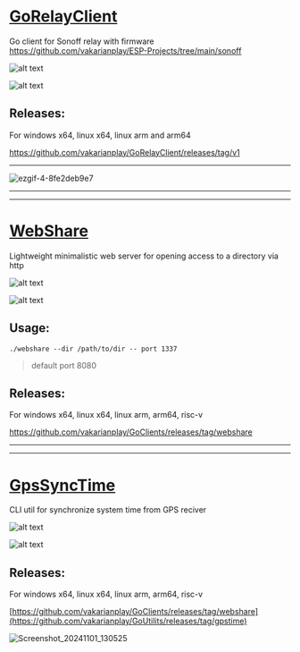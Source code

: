 # [GoRelayClient](https://github.com/vakarianplay/GoRelayClient/tree/main/RelayClient)


Go client for Sonoff relay with firmware https://github.com/vakarianplay/ESP-Projects/tree/main/sonoff

![alt text](https://img.shields.io/badge/Golang-1.21.1-blue?style=flat-square&logo=go)

![alt text](https://img.shields.io/badge/Status-in%20complete-2E8B57?style=for-the-badge&logo=Buddy)


## Releases: 

For windows x64, linux x64, linux arm and arm64

https://github.com/vakarianplay/GoRelayClient/releases/tag/v1

-------------------------------------------


![ezgif-4-8fe2deb9e7](https://github.com/vakarianplay/GoRelayClient/assets/20814332/ad4c39f6-eee4-49ef-9b83-96b45bbc2f80)



-----------------------------------------
-----------------------------------------

# [WebShare](https://github.com/vakarianplay/GoRelayClient/tree/main/WebShare)

Lightweight minimalistic web server for opening access to a directory via http

![alt text](https://img.shields.io/badge/Golang-1.21.1-blue?style=flat-square&logo=go)

![alt text](https://img.shields.io/badge/Status-in%20complete-2E8B57?style=for-the-badge&logo=Buddy)

## Usage:
`./webshare --dir /path/to/dir -- port 1337`

> default port 8080

## Releases: 

For windows x64, linux x64, linux arm, arm64, risc-v

https://github.com/vakarianplay/GoClients/releases/tag/webshare

-----------------------------------------
-----------------------------------------

# [GpsSyncTime](https://github.com/vakarianplay/GoUtilits/tree/main/GpsSyncTime)

CLI util for synchronize system time from GPS reciver

![alt text](https://img.shields.io/badge/Golang-1.21.1-blue?style=flat-square&logo=go)

![alt text](https://img.shields.io/badge/Status-in%20complete-2E8B57?style=for-the-badge&logo=Buddy)

## Releases: 

For windows x64, linux x64, linux arm, arm64, risc-v

[https://github.com/vakarianplay/GoClients/releases/tag/webshare](https://github.com/vakarianplay/GoUtilits/releases/tag/gpstime)

![Screenshot_20241101_130525](https://github.com/user-attachments/assets/ac1e4a40-3b84-47a2-9f49-42d7498e61b1)
